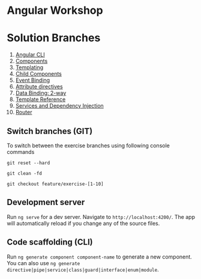 # Angular Workshop

# Solution Branches

1. [Angular CLI](https://github.com/aperto-frontend/angular-workshop/tree/feature/exercise-1#exercise-1-angular-cli)
2. [Components](https://github.com/aperto-frontend/angular-workshop/tree/feature/exercise-2#exercise-2-components)
3. [Templating](https://github.com/aperto-frontend/angular-workshop/tree/feature/exercise-3#exercise-3-templating)
4. [Child Components](https://github.com/aperto-frontend/angular-workshop/tree/feature/exercise-4#exercise-4-child-components)
5. [Event Binding](https://github.com/aperto-frontend/angular-workshop/tree/feature/exercise-5#exercise-5-event-binding)
6. [Attribute directives](https://github.com/aperto-frontend/angular-workshop/tree/feature/exercise-6#exercise-6-attribute-directives)
7. [Data Binding: 2-way](https://github.com/aperto-frontend/angular-workshop/tree/feature/exercise-7#exercise-7-data-binding-2-way)
8. [Template Reference](https://github.com/aperto-frontend/angular-workshop/tree/feature/exercise-8#exercise-8-template-reference)
9. [Services and Dependency Injection](https://github.com/aperto-frontend/angular-workshop/tree/feature/exercise-9#exercise-9-services-and-dependency-injection)
10. [Router](https://github.com/aperto-frontend/angular-workshop/tree/feature/exercise-10#exercise-10-router)

## Switch branches (GIT)

To switch between the exercise branches using following console commands

`git reset --hard`

`git clean -fd`

`git checkout feature/exercise-[1-10]`

## Development server

Run `ng serve` for a dev server. Navigate to `http://localhost:4200/`. The app will automatically reload if you change any of the source files.

## Code scaffolding (CLI)

Run `ng generate component component-name` to generate a new component. You can also use `ng generate directive|pipe|service|class|guard|interface|enum|module`.

